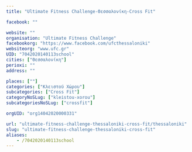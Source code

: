 ```yaml
---
title: "Ultimate Fitness Challenge-Θεσσαλονίκη-Cross Fit"

facebook: ""

website: ""
organisation: "Ultimate Fitness Challenge"
facebookorg: "https://www.facebook.com/ufcthessaloniki"
websiteorg: "www.ufc.gr"
UID: "7042020140113school"
cities: ["Θεσσαλονίκη"]
perioxi: ""
address: ""

places: [""]
categories: ["Κλειστού Χώρου"]
subcategories: ["Cross Fit"]
categoryNoSLug: ["kleistou-xorou"]
subcategoriesNoSLug: ["crossfit"]

orgUID: "org14042020000331"

url: "ultimate-fitness-challenge-thessaloniki-cross-fit/thessaloniki"
slug: "ultimate-fitness-challenge-thessaloniki-cross-fit"
aliases:
    - /7042020140113school
---
```





